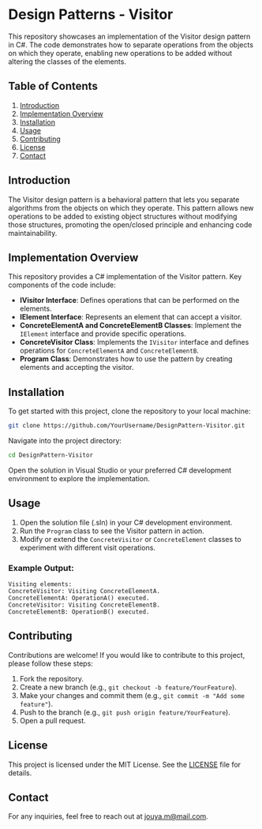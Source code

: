 # Design Patterns - Visitor

This repository showcases an implementation of the Visitor design pattern in C#. The code demonstrates how to separate operations from the objects on which they operate, enabling new operations to be added without altering the classes of the elements.

## Table of Contents
1. [Introduction](#introduction)
2. [Implementation Overview](#implementation-overview)
3. [Installation](#installation)
4. [Usage](#usage)
5. [Contributing](#contributing)
6. [License](#license)
7. [Contact](#contact)

## Introduction
The Visitor design pattern is a behavioral pattern that lets you separate algorithms from the objects on which they operate. This pattern allows new operations to be added to existing object structures without modifying those structures, promoting the open/closed principle and enhancing code maintainability.

## Implementation Overview
This repository provides a C# implementation of the Visitor pattern. Key components of the code include:

- **IVisitor Interface**: Defines operations that can be performed on the elements.
- **IElement Interface**: Represents an element that can accept a visitor.
- **ConcreteElementA and ConcreteElementB Classes**: Implement the `IElement` interface and provide specific operations.
- **ConcreteVisitor Class**: Implements the `IVisitor` interface and defines operations for `ConcreteElementA` and `ConcreteElementB`.
- **Program Class**: Demonstrates how to use the pattern by creating elements and accepting the visitor.

## Installation
To get started with this project, clone the repository to your local machine:

```bash
git clone https://github.com/YourUsername/DesignPattern-Visitor.git
```

Navigate into the project directory:

```bash
cd DesignPattern-Visitor
```

Open the solution in Visual Studio or your preferred C# development environment to explore the implementation.

## Usage
1. Open the solution file (.sln) in your C# development environment.
2. Run the `Program` class to see the Visitor pattern in action.
3. Modify or extend the `ConcreteVisitor` or `ConcreteElement` classes to experiment with different visit operations.

### Example Output:
```
Visiting elements:
ConcreteVisitor: Visiting ConcreteElementA.
ConcreteElementA: OperationA() executed.
ConcreteVisitor: Visiting ConcreteElementB.
ConcreteElementB: OperationB() executed.
```

## Contributing
Contributions are welcome! If you would like to contribute to this project, please follow these steps:

1. Fork the repository.
2. Create a new branch (e.g., `git checkout -b feature/YourFeature`).
3. Make your changes and commit them (e.g., `git commit -m "Add some feature"`).
4. Push to the branch (e.g., `git push origin feature/YourFeature`).
5. Open a pull request.

## License
This project is licensed under the MIT License. See the [LICENSE](LICENSE.txt) file for details.

## Contact
For any inquiries, feel free to reach out at jouya.m@mail.com.

